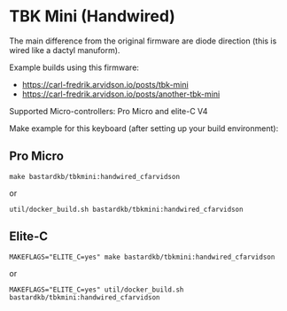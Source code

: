 # TBK Mini (Handwired)

The main difference from the original firmware are diode direction (this is wired like a dactyl manuform).

Example builds using this firmware:

-   <https://carl-fredrik.arvidson.io/posts/tbk-mini>
-   <https://carl-fredrik.arvidson.io/posts/another-tbk-mini>

Supported Micro-controllers: Pro Micro and elite-C V4

Make example for this keyboard (after setting up your build environment):

## Pro Micro

    make bastardkb/tbkmini:handwired_cfarvidson

or

    util/docker_build.sh bastardkb/tbkmini:handwired_cfarvidson

## Elite-C

    MAKEFLAGS="ELITE_C=yes" make bastardkb/tbkmini:handwired_cfarvidson

or

    MAKEFLAGS="ELITE_C=yes" util/docker_build.sh bastardkb/tbkmini:handwired_cfarvidson
